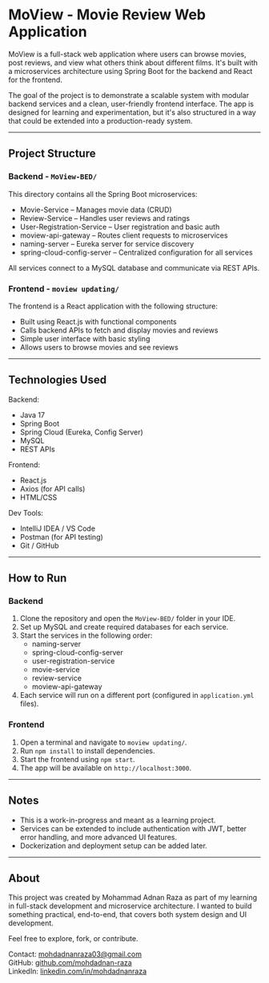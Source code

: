 # MoView - Movie Review Web Application

MoView is a full-stack web application where users can browse movies, post reviews, and view what others think about different films. It's built with a microservices architecture using Spring Boot for the backend and React for the frontend.

The goal of the project is to demonstrate a scalable system with modular backend services and a clean, user-friendly frontend interface. The app is designed for learning and experimentation, but it's also structured in a way that could be extended into a production-ready system.

---

## Project Structure

### Backend - `MoView-BED/`

This directory contains all the Spring Boot microservices:

- Movie-Service – Manages movie data (CRUD)
- Review-Service – Handles user reviews and ratings
- User-Registration-Service – User registration and basic auth
- moview-api-gateway – Routes client requests to microservices
- naming-server – Eureka server for service discovery
- spring-cloud-config-server – Centralized configuration for all services

All services connect to a MySQL database and communicate via REST APIs.

### Frontend - `moview updating/`

The frontend is a React application with the following structure:

- Built using React.js with functional components
- Calls backend APIs to fetch and display movies and reviews
- Simple user interface with basic styling
- Allows users to browse movies and see reviews

---

## Technologies Used

Backend:
- Java 17
- Spring Boot
- Spring Cloud (Eureka, Config Server)
- MySQL
- REST APIs

Frontend:
- React.js
- Axios (for API calls)
- HTML/CSS

Dev Tools:
- IntelliJ IDEA / VS Code
- Postman (for API testing)
- Git / GitHub

---

## How to Run

### Backend

1. Clone the repository and open the `MoView-BED/` folder in your IDE.
2. Set up MySQL and create required databases for each service.
3. Start the services in the following order:
   - naming-server
   - spring-cloud-config-server
   - user-registration-service
   - movie-service
   - review-service
   - moview-api-gateway
4. Each service will run on a different port (configured in `application.yml` files).

### Frontend

1. Open a terminal and navigate to `moview updating/`.
2. Run `npm install` to install dependencies.
3. Start the frontend using `npm start`.
4. The app will be available on `http://localhost:3000`.

---

## Notes

- This is a work-in-progress and meant as a learning project.
- Services can be extended to include authentication with JWT, better error handling, and more advanced UI features.
- Dockerization and deployment setup can be added later.

---

## About

This project was created by Mohammad Adnan Raza as part of my learning in full-stack development and microservice architecture. I wanted to build something practical, end-to-end, that covers both system design and UI development.

Feel free to explore, fork, or contribute.

Contact: mohdadnanraza03@gmail.com  
GitHub: [github.com/mohdadnan-raza](https://github.com/mohdadnan-raza)  
LinkedIn: [linkedin.com/in/mohdadnanraza](https://linkedin.com/in/mohdadnanraza)
